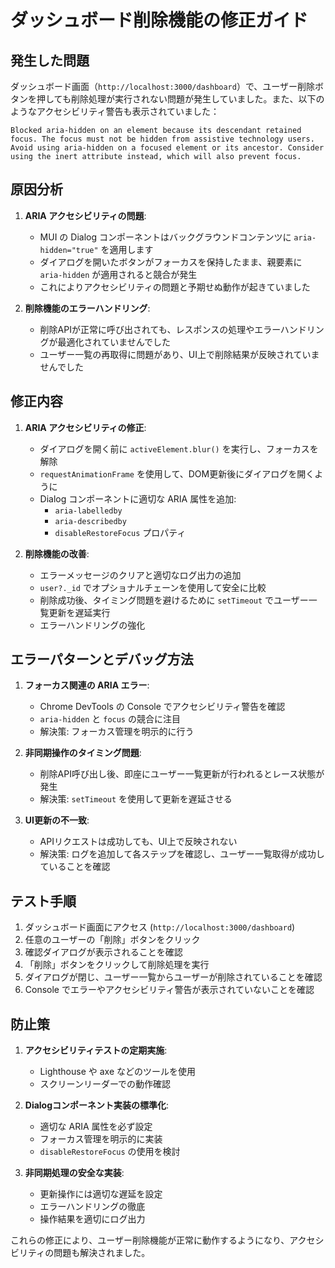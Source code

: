 # ダッシュボード削除機能の修正ガイド

## 発生した問題

ダッシュボード画面（`http://localhost:3000/dashboard`）で、ユーザー削除ボタンを押しても削除処理が実行されない問題が発生していました。また、以下のようなアクセシビリティ警告も表示されていました：

```
Blocked aria-hidden on an element because its descendant retained focus. The focus must not be hidden from assistive technology users. Avoid using aria-hidden on a focused element or its ancestor. Consider using the inert attribute instead, which will also prevent focus.
```

## 原因分析

1. **ARIA アクセシビリティの問題**:
   - MUI の Dialog コンポーネントはバックグラウンドコンテンツに `aria-hidden="true"` を適用します
   - ダイアログを開いたボタンがフォーカスを保持したまま、親要素に `aria-hidden` が適用されると競合が発生
   - これによりアクセシビリティの問題と予期せぬ動作が起きていました

2. **削除機能のエラーハンドリング**:
   - 削除APIが正常に呼び出されても、レスポンスの処理やエラーハンドリングが最適化されていませんでした
   - ユーザー一覧の再取得に問題があり、UI上で削除結果が反映されていませんでした

## 修正内容

1. **ARIA アクセシビリティの修正**:
   - ダイアログを開く前に `activeElement.blur()` を実行し、フォーカスを解除
   - `requestAnimationFrame` を使用して、DOM更新後にダイアログを開くように
   - Dialog コンポーネントに適切な ARIA 属性を追加:
     - `aria-labelledby`
     - `aria-describedby`
     - `disableRestoreFocus` プロパティ

2. **削除機能の改善**:
   - エラーメッセージのクリアと適切なログ出力の追加
   - `user?._id` でオプショナルチェーンを使用して安全に比較
   - 削除成功後、タイミング問題を避けるために `setTimeout` でユーザー一覧更新を遅延実行
   - エラーハンドリングの強化

## エラーパターンとデバッグ方法

1. **フォーカス関連の ARIA エラー**:
   - Chrome DevTools の Console でアクセシビリティ警告を確認
   - `aria-hidden` と `focus` の競合に注目
   - 解決策: フォーカス管理を明示的に行う

2. **非同期操作のタイミング問題**:
   - 削除API呼び出し後、即座にユーザー一覧更新が行われるとレース状態が発生
   - 解決策: `setTimeout` を使用して更新を遅延させる

3. **UI更新の不一致**:
   - APIリクエストは成功しても、UI上で反映されない
   - 解決策: ログを追加して各ステップを確認し、ユーザー一覧取得が成功していることを確認

## テスト手順

1. ダッシュボード画面にアクセス (`http://localhost:3000/dashboard`)
2. 任意のユーザーの「削除」ボタンをクリック
3. 確認ダイアログが表示されることを確認
4. 「削除」ボタンをクリックして削除処理を実行
5. ダイアログが閉じ、ユーザー一覧からユーザーが削除されていることを確認
6. Console でエラーやアクセシビリティ警告が表示されていないことを確認

## 防止策

1. **アクセシビリティテストの定期実施**:
   - Lighthouse や axe などのツールを使用
   - スクリーンリーダーでの動作確認

2. **Dialogコンポーネント実装の標準化**:
   - 適切な ARIA 属性を必ず設定
   - フォーカス管理を明示的に実装
   - `disableRestoreFocus` の使用を検討

3. **非同期処理の安全な実装**:
   - 更新操作には適切な遅延を設定
   - エラーハンドリングの徹底
   - 操作結果を適切にログ出力

これらの修正により、ユーザー削除機能が正常に動作するようになり、アクセシビリティの問題も解決されました。